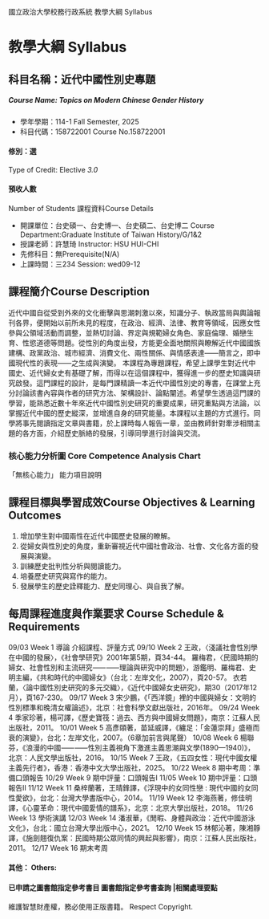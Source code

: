 國立政治大學校務行政系統 教學大綱 Syllabus
# 教學大綱 Syllabus
##  科目名稱：近代中國性別史專題
#####  Course Name: Topics on Modern Chinese Gender History
  * 學年學期：114-1 Fall Semester, 2025 
  * 科目代碼：158722001 Course No.158722001
#### 修別：選
Type of Credit: Elective 
_3.0_
#### 預收人數
Number of Students
課程資料Course Details
  * 開課單位：台史碩一、台史博一、台史碩二、台史博二 Course Department:Graduate Institute of Taiwan History/G/1&2 
  * 授課老師：許慧琦 Instructor: HSU HUI-CHI 
  * 先修科目：無Prerequisite(N/A)
  * 上課時間：三234 Session: wed09-12 
##  課程簡介Course Description
近代中國自從受到外來的文化衝擊與思潮刺激以來，知識分子、執政當局與輿論報刊各界，便開始以前所未見的程度，在政治、經濟、法律、教育等領域，因應女性參與公領域活動而調整，並熱切討論、界定與規範婦女角色、家庭倫理、婚戀生育、性慾道德等問題。從性別的角度出發，方能更全面地關照與瞭解近代中國國族建構、政黨政治、城市經濟、消費文化、兩性關係、與情感表達――簡言之，即中國現代性的表現――之生成與演變。
本課程為專題課程，希望上課學生對近代中國史、近代婦女史有基礎了解，而得以在這個課程中，獲得進一步的歷史知識與研究啟發。這門課程的設計，是每門課精讀一本近代中國性別史的專書，在課堂上充分討論該書內容與作者的研究方法、架構設計、論點闡述。希望學生透過這門課的學習，能熟悉近數十年來近代中國性別史研究的重要成果，研究重點與方法論，以掌握近代中國的歷史縱深，並增進自身的研究能量。本課程以主題的方式進行。同學將事先閱讀指定文章與書籍，於上課時每人報告一章，並由教師針對牽涉相關主題的各方面，介紹歷史脈絡的發展，引導同學進行討論與交流。
###  核心能力分析圖 Core Competence Analysis Chart
「無核心能力」 
能力項目說明
##  課程目標與學習成效Course Objectives & Learning Outcomes 
  1. 增加學生對中國兩性在近代中國歷史發展的瞭解。
  2. 從婦女與性別史的角度，重新審視近代中國社會政治、社會、文化各方面的發展與演變。
  3. 訓練歷史批判性分析與閱讀能力。
  4. 培養歷史研究與寫作的能力。
  5. 發展學生的歷史詮釋能力、歷史同理心、與自我了解。
##  每周課程進度與作業要求 Course Schedule & Requirements
09/03 Week 1 導論
介紹課程、評量方式
09/10 Week 2 
王政，〈淺議社會性別學在中國的發展〉，《社會學研究》2001年第5期，頁34-44。
羅梅君，〈民國時期的婦女、社會性別和主流研究⸺⸺理論與研究中的問題〉，游鑑明、羅梅君、史明主編，《共和時代的中國婦女》（台北：左岸文化，2007），頁20-57。
衣若蘭，〈論中國性別史研究的多元交織〉，《近代中國婦女史研究》，期30（2017年12月），頁167-230。
09/17 Week 3
宋少鵬，《「西洋鏡」裡的中國與婦女：文明的性別標準和晚清女權論述》，北京：社會科學文獻出版社，2016年。
09/24 Week 4
季家珍著，楊可譯，《歷史寶筏：過去、西方與中國婦女問題》，南京：江蘇人民出版社，2011。
10/01 Week 5
高彥頤著，苗延威譯，《纏足：「金蓮崇拜」盛極而衰的演變》，台北：左岸文化，2007。（6章加前言與尾聲）
10/08 Week 6
楊聯芬，《浪漫的中國⸺⸺性別主義視角下激進主義思潮與文學(1890—1940)》，北京：人民文學出版社，2016。
10/15 Week 7
王政，《五四女性：現代中國女權主義先行者》，香港：香港中文大學出版社，2025。
10/22 Week 8 期中考周：準備口頭報告
10/29 Week 9 期中評量：口頭報告I
11/05 Week 10 期中評量：口頭報告II
11/12 Week 11 
桑梓蘭著，王晴鋒譯，《浮現中的女同性戀 : 現代中國的女同性愛欲》，台北：台灣大學書版中心，2014。
11/19 Week 12 
李海燕著，修佳明譯，《心靈革命：現代中國愛情的譜系》，北京：北京大學出版社，2018。
11/26 Week 13 
學術演講
12/03 Week 14 
潘淑華，《閒暇、身體與政治：近代中國游泳文化》，台北：國立台灣大學出版中心，2021。
12/10 Week 15
林郁沁著，陳湘靜譯，《施劍翹復仇案：民國時期公眾同情的興起與影響》，南京：江蘇人民出版社，2011。
12/17 Week 16 期末考周
####  其他： Others:
####  已申請之圖書館指定參考書目  圖書館指定參考書查詢 |相關處理要點
維護智慧財產權，務必使用正版書籍。 Respect Copyright.